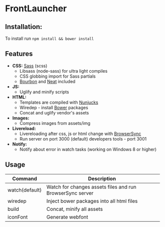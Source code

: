 # FrontLauncher
## Installation:
<p>To install run
<code>npm install && bower install</code><br>

## Features
- **CSS:** [Sass](http://sass-lang.com/) (scss)
  - Libsass (node-sass) for ultra light compiles
  - CSS globbing import for Sass partials
  - [Bourbon](http://bourbon.io/) and [Neat](http://neat.bourbon.io/) included
- **JS:**
  - Uglify and minify scripts
- **HTML:**
  - Templates are compiled with [Nunjucks](https://mozilla.github.io/nunjucks/)
  - Wiredep - install [Bower](http://bower.io/) packages
  - Concat and uglify vendor's assets
- **Images:**
  - Compress images from assets/img
- **Livereload:**
  - Livereloading after css, js or html change with [BrowserSync](http://www.browsersync.io/)
  - Run server on port 3000 (default) developers tools - port 3001
- **Notify:**
  - Notify about error in watch tasks (working on Windows 8 or higher)


## Usage

| Command        | Description                                                                                                                     |
|----------------|---------------------------------------------------------------------------------------------------------------------------------|
| watch(default) | Watch for changes assets files and run BrowserSync server                                                                       |
| wiredep        | Inject bower packages into all html files                                                                                       |
| build          | Concat, minify all assets                                                                                                       |
| iconFont       | Generate webfont                                                                                                                |